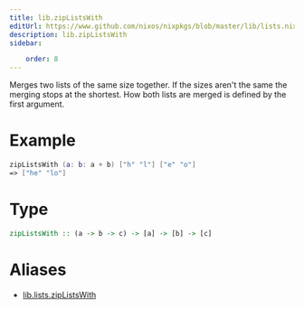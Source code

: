 ```yaml
---
title: lib.zipListsWith
editUrl: https://www.github.com/nixos/nixpkgs/blob/master/lib/lists.nix#L613C5
description: lib.zipListsWith
sidebar:

    order: 8
---
```


Merges two lists of the same size together. If the sizes aren't the same
the merging stops at the shortest. How both lists are merged is defined
by the first argument.

# Example

```nix
zipListsWith (a: b: a + b) ["h" "l"] ["e" "o"]
=> ["he" "lo"]
```

# Type

```haskell
zipListsWith :: (a -> b -> c) -> [a] -> [b] -> [c]
```


# Aliases

- [lib.lists.zipListsWith](./reference/lib/lists/lib-lists-zipListsWith)



